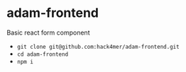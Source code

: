 # adam-frontend
Basic react form component

- `git clone git@github.com:hack4mer/adam-frontend.git` 
- `cd adam-frontend`
- `npm i`